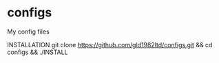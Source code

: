 configs
=======

My config files

INSTALLATION
git clone https://github.com/gld1982ltd/configs.git && cd configs && ./INSTALL
